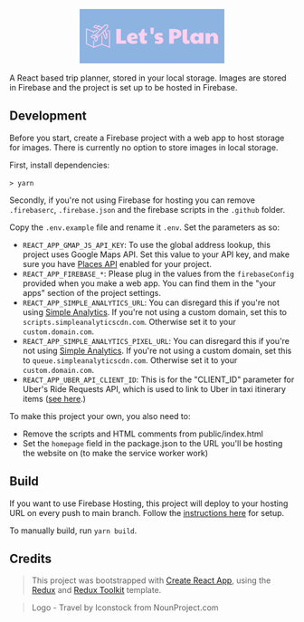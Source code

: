 <p align="center">
  <a href="https://lets-plan.ninja">
    <img src="https://raw.githubusercontent.com/dylmye/lets-plan/main/logo.png" alt="Let's Plan logo" height="96">
  </a>
</p>

A React based trip planner, stored in your local storage. Images are stored in Firebase and the project is set up to be hosted in Firebase.

## Development

Before you start, create a Firebase project with a web app to host storage for images. There is currently no option to store images in local storage.

First, install dependencies:

`> yarn`

Secondly, if you're not using Firebase for hosting you can remove `.firebaserc`, `.firebase.json` and the firebase scripts in the `.github` folder.

Copy the `.env.example` file and rename it `.env`. Set the parameters as so:

- `REACT_APP_GMAP_JS_API_KEY`: To use the global address lookup, this project uses Google Maps API. Set this value to your API key, and make sure you have [Places API](https://console.cloud.google.com/marketplace/product/google/places-backend.googleapis.com) enabled for your project.
- `REACT_APP_FIREBASE_*`: Please plug in the values from the `firebaseConfig` provided when you make a web app. You can find them in the "your apps" section of the project settings.
- `REACT_APP_SIMPLE_ANALYTICS_URL`: You can disregard this if you're not using [Simple Analytics](https://simpleanalytics.com/). If you're not using a custom domain, set this to `scripts.simpleanalyticscdn.com`. Otherwise set it to your `custom.domain.com`.
- `REACT_APP_SIMPLE_ANALYTICS_PIXEL_URL`: You can disregard this if you're not using [Simple Analytics](https://simpleanalytics.com/). If you're not using a custom domain, set this to `queue.simpleanalyticscdn.com`. Otherwise set it to your `custom.domain.com`.
- `REACT_APP_UBER_API_CLIENT_ID`: This is for the "CLIENT_ID" parameter for Uber's Ride Requests API, which is used to link to Uber in taxi itinerary items ([see here](https://developer.uber.com/docs/riders/ride-requests/tutorials/deep-links/introduction#ride-requests).)

To make this project your own, you also need to:

- Remove the scripts and HTML comments from public/index.html
- Set the `homepage` field in the package.json to the URL you'll be hosting the website on (to make the service worker work)

## Build

If you want to use Firebase Hosting, this project will deploy to your hosting URL on every push to main branch. Follow the [instructions here](https://create-react-app.dev/docs/deployment/#firebase) for setup.

To manually build, run `yarn build`.

## Credits

> This project was bootstrapped with [Create React App](https://create-react-app.dev/), using the [Redux](https://redux.js.org/) and [Redux Toolkit](https://redux-toolkit.js.org/) template.

> Logo - Travel by Iconstock from NounProject.com
